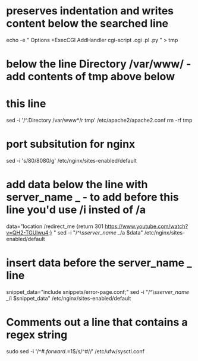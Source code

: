 # preserves indentation and writes content below the searched line
echo -e "
          Options +ExecCGI 
	  AddHandler cgi-script .cgi .pl .py
" > tmp

# below the line Directory /var/www/ - add contents of tmp above below
# this line
sed -i '/^.Directory \/var\/www*/r tmp' /etc/apache2/apache2.conf
rm -rf tmp

# port subsitution for nginx
sed -i 's/80/8080/g' /etc/nginx/sites-enabled/default

# add data below the line with server_name _ - to add before this line you'd use /i insted of /a
data="location /redirect_me {return 301 https://www.youtube.com/watch?v=QH2-TGUlwu4;} "
sed -i "/^\s*server_name _*/a $data" /etc/nginx/sites-enabled/default

# insert data before the server_name _ line
snippet_data="include snippets/error-page.conf;"
sed -i "/^\s*server_name _*/i $snippet_data" /etc/nginx/sites-enabled/default

# Comments out a line that contains a regex string
sudo sed -i '/^#.*forward.*=1$/s/^#//' /etc/ufw/sysctl.conf
